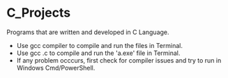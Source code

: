 # C_Projects
Programs that are written and developed in C Language.

* Use gcc compiler to compile and run the files in Terminal.
* Use gcc <filename>.c to compile and run the 'a.exe' file in Terminal.
* If any problem occcurs, first check for compiler issues and try to run in Windows Cmd/PowerShell.

